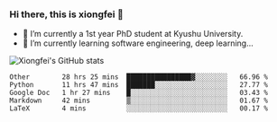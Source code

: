 ### Hi there, this is xiongfei 👋


- 🔭 I’m currently a 1st year PhD student at Kyushu University.
- 🌱 I’m currently learning software engineering, deep learning...

<!--
**Toma62299781/Toma62299781** is a ✨ _special_ ✨ repository because its `README.md` (this file) appears on your GitHub profile.
Here are some ideas to get you started:
-->

![Xiongfei's GitHub stats](https://github-readme-stats.vercel.app/api?username=Toma62299781)

<!--START_SECTION:waka-->
```text
Other        28 hrs 25 mins  ████████████████▓░░░░░░░░   66.96 % 
Python       11 hrs 47 mins  ███████░░░░░░░░░░░░░░░░░░   27.77 % 
Google Doc   1 hr 27 mins    █░░░░░░░░░░░░░░░░░░░░░░░░   03.43 % 
Markdown     42 mins         ▒░░░░░░░░░░░░░░░░░░░░░░░░   01.67 % 
LaTeX        4 mins          ░░░░░░░░░░░░░░░░░░░░░░░░░   00.17 % 
```
<!--END_SECTION:waka-->

